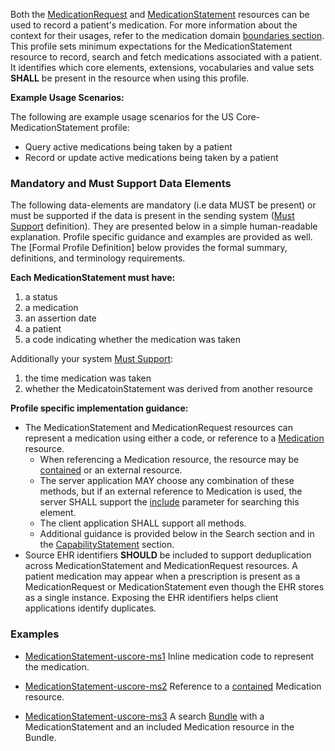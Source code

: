Both the [MedicationRequest] and [MedicationStatement] resources can be used to record a patient's medication.  For more information about the context for their usages, refer to the medication domain [boundaries section].  This profile sets minimum expectations for the MedicationStatement resource to record, search and fetch medications associated with a patient. It identifies which core elements, extensions, vocabularies and value sets **SHALL** be present in the resource when using this profile.

**Example Usage Scenarios:**

The following are example usage scenarios for the
US Core-MedicationStatement profile:

-   Query active medications being taken by a patient
-   Record or update active medications being taken by a patient

### Mandatory and Must Support Data Elements


The following data-elements are mandatory (i.e data MUST be present) or must be supported if the data is present in the sending system ([Must Support] definition). They are presented below in a simple human-readable explanation.  Profile specific guidance and examples are provided as well.  The [Formal Profile Definition] below provides the  formal summary, definitions, and  terminology requirements.  

**Each MedicationStatement must have:**

1.  a status
1.  a medication
1.  an assertion date
1.  a patient
1.  a code indicating whether the medication was taken

Additionally your system [Must Support]:

1. the time medication was taken
2. whether the MedicatoinStatement was derived from another resource

**Profile specific implementation guidance:**

*  The MedicationStatement and MedicationRequest resources can represent a medication using either a code, or reference to a [Medication] resource.
    *  When referencing a Medication resource,  the resource may be [contained] or an external resource.
    *  The server application MAY choose any combination of these methods, but if an external reference to Medication is used, the server SHALL support the [include] parameter for searching this element.
    *  The client application SHALL support all methods.  
    *  Additional guidance is provided below in the Search section and in the [CapabilityStatement] section.
*  Source EHR identifiers **SHOULD** be included to support deduplication across MedicationStatement and MedicationRequest resources. A patient medication may appear when a prescription is present as a MedicationRequest or MedicationStatement even though the EHR stores as a single instance. Exposing the EHR identifiers helps client applications identify duplicates.

### Examples

- [MedicationStatement-uscore-ms1](MedicationStatement-uscore-ms1.html) Inline medication code to represent the medication.
- [MedicationStatement-uscore-ms2](MedicationStatement-uscore-ms2.html) Reference to a [contained]({{site.data.fhir.path}}references.html#contained) Medication resource.
- [MedicationStatement-uscore-ms3](Bundle-uscore-ms3.html) A search [Bundle]({{site.data.fhir.path}}bundle.html) with a MedicationStatement and an included Medication resource in the Bundle.

  [Medication Clinical Drug (RxNorm)]: ValueSet-us-core-medication-codes.html
  [MedicationRequestStatus]: {{site.data.fhir.path}}us/daf/ValueSet-medicationrequest-status.html
[MedicationStatementStatus]: {{site.data.fhir.path}}us/daf/ValueSet-medication-statement-status.html
[MedicationStatement]:{{site.data.fhir.path}}medicationstatement.html
 [MedicationRequest]: {{site.data.fhir.path}}medicationrequest.html
 [Medication]:{{site.data.fhir.path}}medication.html
 [CapabilityStatement]: capstatements.html
 [boundaries section]: {{site.data.fhir.path}}medicationrequest.html#bnr
[include]: {{site.data.fhir.path}}search.html#include
[contained]: {{site.data.fhir.path}}references.html#contained
[Must Support]: general-guidance.html#must-support
